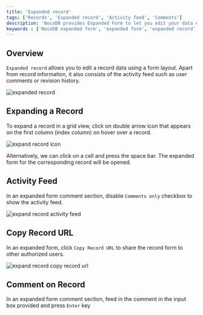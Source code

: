 ```yaml
---
title: 'Expanded record'
tags: ['Records', 'Expanded record', 'Activity feed', 'Comments']
description: 'NocoDB provides Expanded Form to let you edit your data easily'
keywords : ['NocoDB expanded form', 'expanded form', 'expanded record', 'expanded record view']
---
```


## Overview

`Expanded record` allows you to edit a record data using a form layout. Apart from record information, it also consists of the activity feed such as user comments or revision history. 

![expanded record](https://github.com/nocodb/nocodb/assets/86527202/fbefba54-9b88-44ba-a3bf-8853d849e88f)

## Expanding a Record

To expand a record in a grid view, click on double arrow icon that appears on the first column (index column) on hover over a record.  

![expand record icon](https://github.com/nocodb/nocodb/assets/86527202/7df9ceb3-b9cf-4891-9e88-ab074a07393f)

Alternatively, we can click on a cell and press the space bar. The expanded form for the corresponding record will be opened.

## Activity Feed

In an expanded form comment section, disable `Comments only` checkbox to show the activity feed.

![expand record activity feed](https://github.com/nocodb/nocodb/assets/86527202/8f7f0f70-2f27-444c-95e4-f359f34319a9)

## Copy Record URL

In an expanded form, click `Copy Record URL` to share the record form to other authorized users.

![expand record copy record url](https://github.com/nocodb/nocodb/assets/86527202/5ce70067-444b-4caf-b491-3566a4c091ea)

## Comment on Record

In an expanded form comment section, feed in the comment in the input box provided and press `Enter` key